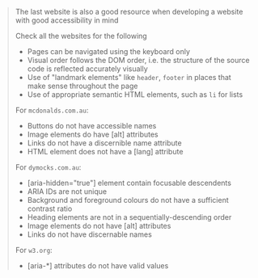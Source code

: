 > The last website is also a good resource when developing a website with good accessibility in mind
> 
> Check all the websites for the following
> - Pages can be navigated using the keyboard only
> - Visual order follows the DOM order, i.e. the structure of the source code is reflected accurately visually
> - Use of "landmark elements" like `header`, `footer` in places that make sense throughout the page
> - Use of appropriate semantic HTML elements, such as `li` for lists
> 
> For `mcdonalds.com.au`:
> 
> - Buttons do not have accessible names
> - Image elements do have [alt] attributes
> - Links do not have a discernible name attribute
> - HTML element does not have a [lang] attribute
>
> For `dymocks.com.au`:
> 
> - [aria-hidden="true"] element contain focusable descendents
> - ARIA IDs are not unique
> - Background and foreground colours do not have a sufficient contrast ratio
> - Heading elements are not in a sequentially-descending order
> - Image elements do not have [alt] attributes
> - Links do not have discernable names
> 
> For `w3.org`:
> - [aria-*] attributes do not have valid values